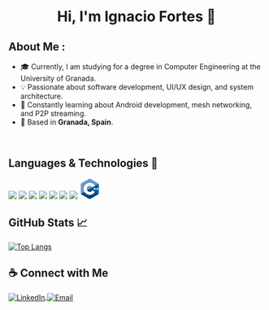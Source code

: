 <h1 align="center"><b>Hi, I'm Ignacio Fortes 👋 </b></h1>

## About Me :

- 🎓 Currently, I am studying for a degree in Computer Engineering at the University of Granada.  
- 💡 Passionate about software development, UI/UX design, and system architecture.  
- 🌱 Constantly learning about Android development, mesh networking, and P2P streaming.  
- 🏡 Based in **Granada, Spain**.  

<br>

## Languages & Technologies 🚀  
<p align="left">
  <img src="https://img.icons8.com/color/48/000000/kotlin.png"/> 
  <img src="https://img.icons8.com/color/48/000000/java-coffee-cup-logo.png"/>
  <img src="https://img.icons8.com/color/48/000000/python.png"/>
  <img src="https://img.icons8.com/color/48/000000/html-5--v1.png"/> 
  <img src="https://img.icons8.com/color/48/000000/css3.png"/> 
  <img src="https://img.icons8.com/color/48/000000/javascript--v1.png"/> 
  <img src="https://img.icons8.com/color/48/000000/mysql-logo.png"/> 
  <img src="https://raw.githubusercontent.com/devicons/devicon/master/icons/cplusplus/cplusplus-original.svg" alt="cplusplus" width="40" height="40"/>
</p>  

## GitHub Stats 📈  

[![Top Langs](https://github-readme-stats.vercel.app/api/top-langs/?username=Ignacio003&theme=algolia)](https://github.com/Ignacio003/github-readme-stats)  

## ☕ Connect with Me  

<p align="left">
  <a href="https://www.linkedin.com/in/ignacio-fortes-soria/" target="_blank">
    <img align="center" src="https://img.icons8.com/fluency/48/000000/linkedin.png" alt="LinkedIn" height="45" width="45" />
  </a>
  <a href="mailto:ignaciofortessoria@gmail.com" target="_blank">
    <img align="center" src="https://img.icons8.com/fluency/48/000000/apple-mail.png" alt="Email" height="45" width="45" />
  </a>
</p>
